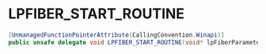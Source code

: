 # LPFIBER\_START\_ROUTINE

```csharp
[UnmanagedFunctionPointerAttribute(CallingConvention.Winapi)]
public unsafe delegate void LPFIBER_START_ROUTINE(void* lpFiberParameter);
```
